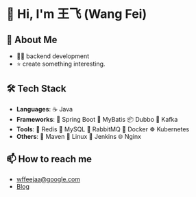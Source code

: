# 👋 Hi, I'm 王飞 (Wang Fei)

## 🚀 About Me
- 👨‍💻 backend development  
- ⭐️ create something interesting.

## 🛠️ Tech Stack

- **Languages**: ☕️ Java 
- **Frameworks**: 🌱 Spring Boot  🐾 MyBatis  📦 Dubbo  📡 Kafka
- **Tools**: 🧠 Redis 🐬 MySQL 🐇 RabbitMQ 🐳 Docker ☸️ Kubernetes
- **Others**: 🧪 Maven 🐧 Linux 🔧 Jenkins 🌐 Nginx

## 📫 How to reach me

-  wffeejaa@google.com
- [Blog](https://feejaa.github.io/)

